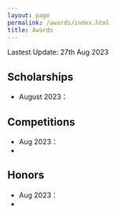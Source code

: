 ```yaml
---
layout: page
permalink: /awards/index.html
title: Awards
---
```


Lastest Update: 27th Aug 2023 &nbsp;

## Scholarships

- August 2023：

## Competitions

- Aug 2023：
- 

## Honors

- Aug 2023：
- 
